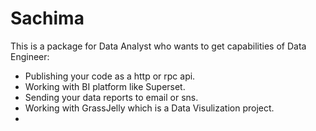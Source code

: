 # Sachima

This is a package for Data Analyst who wants to get capabilities of Data Engineer:
- Publishing your code as a http or rpc api.
- Working with BI platform like Superset.
- Sending your data reports to email or sns.
- Working with GrassJelly which is a Data Visulization project.
- 